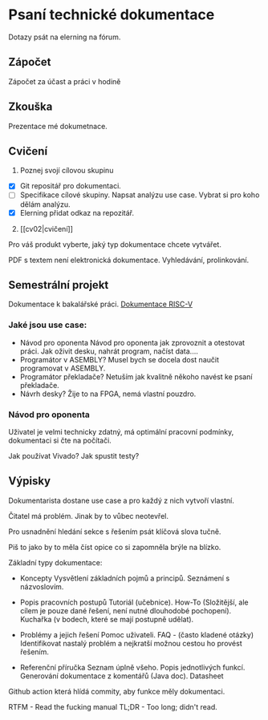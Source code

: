 # Psaní technické dokumentace
Dotazy psát na elerning na fórum.

## Zápočet
Zápočet za účast a práci v hodině

## Zkouška
Prezentace mé dokumetnace.

## Cvičení
1. Poznej svojí cílovou skupinu
-  [x] Git repositář pro dokumentaci. 
-  [ ] Specifikace cílové skupiny. 
Napsat analýzu use case. Vybrat si pro koho dělám analýzu. 
-  [x] Elerning přidat odkaz na repozitář. 

2. [[cv02|cvičení]]

Pro váš produkt vyberte, jaký typ dokumentace chcete vytvářet.

PDF s textem není elektronická dokumentace. Vyhledávání, prolinkování.

## Semestrální projekt
Dokumentace k bakalářské práci.
[Dokumentace RISC-V](./README.md)

### Jaké jsou use case:
- Návod pro oponenta
Návod pro oponenta jak zprovoznit a otestovat práci. 
Jak oživit desku, nahrát program, načíst data....
- Programátor v ASEMBLY?
Musel bych se docela dost naučit programovat v ASEMBLY.
- Programátor překladače? 
Netuším jak kvalitně někoho navést ke psaní překladače.
- Návrh desky?
Žije to na FPGA, nemá vlastní pouzdro. 

### Návod pro oponenta
Uživatel je velmi technicky zdatný, má optimální pracovní podmínky, dokumentaci si čte na počítači. 

Jak používat Vivado?
Jak spustit testy?

## Výpisky

Dokumentarista dostane use case a pro každý z nich vytvoří vlastní.

Čitatel má problém. Jinak by to vůbec neotevřel. 


Pro usnadnění hledání sekce s řešením psát klíčová slova tučně. 

Piš to jako by to měla číst opice co si zapomněla brýle na blízko. 

Základní typy dokumentace:
- Koncepty 
Vysvětlení základních pojmů a principů. Seznámení s názvoslovím. 

- Popis pracovních postupů
Tutoriál (učebnice).
How-To (Složitější, ale cílem je pouze dané řešení, není nutné dlouhodobé pochopení).
Kuchařka (v bodech, které se mají postupně udělat).

- Problémy a jejich řešení
Pomoc uživateli. FAQ - (často kladené otázky)
Identifikovat nastalý problém a nejkratší možnou cestou ho provést řešením. 

- Referenční příručka
Seznam úplně všeho.
Popis jednotlivých funkcí. Generování dokumentace z komentářů (Java doc).
Datasheet


Github action která hlídá commity, aby funkce měly dokumentaci.

RTFM - Read the fucking manual
TL;DR - Too long; didn't read. 